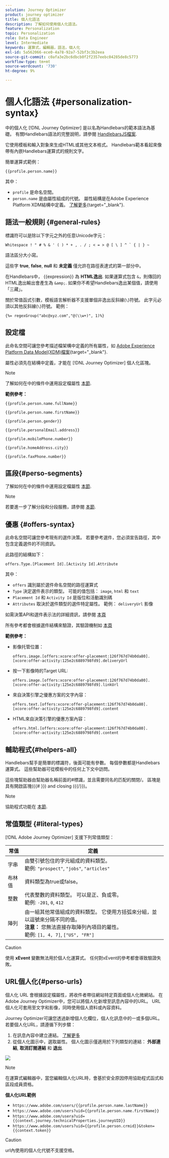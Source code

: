 ```yaml
---
solution: Journey Optimizer
product: journey optimizer
title: 個人化語法
description: 了解如何使用個人化語法。
feature: Personalization
topic: Personalization
role: Data Engineer
level: Intermediate
keywords: 運算式，編輯器，語法，個人化
exl-id: 5a562066-ece0-4a78-92a7-52bf3c3b2eea
source-git-commit: c0afa3e2bc6dbcb0f2f2357eebc04285de8c5773
workflow-type: tm+mt
source-wordcount: '730'
ht-degree: 9%

---
```


# 個人化語法 {#personalization-syntax}

中的個人化 [!DNL Journey Optimizer] 是以名為Handlebars的範本語法為基礎。
有關Handlebars語法的完整說明，請參閱 [HandlebarsJS檔案](https://handlebarsjs.com/).

它使用模板和輸入對象來生成HTML或其他文本格式。 Handlebars範本看起來像帶有內嵌Handlebars運算式的規則文字。

簡單運算式範例：

`{{profile.person.name}}`

其中：

* `profile` 是命名空間。
* `person.name` 是由屬性組成的代號。 屬性結構是在Adobe Experience Platform XDM結構中定義。 [了解更多](https://experienceleague.adobe.com/docs/experience-platform/xdm/home.html?lang=zh-Hant){target="_blank"}.

## 語法一般規則 {#general-rules}

標識符可以是除以下字元之外的任意Unicode字元：

```
Whitespace ! " # % & ' ( ) * + , . / ; < = > @ [ \ ] ^ ` { | } ~
```

語法區分大小寫。

這些字 **true**, **false**, **null** 和 **未定義** 僅允許在路徑表達式的第一部分中。

在Handlebars中， {{expression}} 為 **HTML逸出**. 如果運算式包含 `&`，則傳回的HTML逸出輸出會產生為 `&amp;`. 如果你不希望Handlebars逸出某個值，請使用「三藏」。

關於常值函式引數，模板語言解析器不支援單個非逸出反斜線(`\`)符號。 此字元必須以其他反斜線(`\`)符號。 範例：

`{%= regexGroup("abc@xyz.com","@(\\w+)", 1)%}`

## 設定檔

此命名空間可讓您參考描述檔架構中定義的所有屬性，如 [Adobe Experience Platform Data Model(XDM)檔案](https://experienceleague.adobe.com/docs/experience-platform/xdm/home.html?lang=zh-Hant){target="_blank"}.

屬性必須先在結構中定義，才能在 [!DNL Journey Optimizer] 個人化區塊。

>[!NOTE]
>
>了解如何在中的條件中運用設定檔屬性 [本節](functions/helpers.md#if-function).

**範例參考：**

`{{profile.person.name.fullName}}`

`{{profile.person.name.firstName}}`

`{{profile.person.gender}}`

`{{profile.personalEmail.address}}`

`{{profile.mobilePhone.number}}`

`{{profile.homeAddress.city}}`

`{{profile.faxPhone.number}}`

## 區段{#perso-segments}

了解如何在中的條件中運用設定檔屬性 [本節](functions/helpers.md#if-function).

>[!NOTE]
>若要進一步了解分段和分段服務，請參閱 [本節](../segment/about-segments.md).

## 優惠 {#offers-syntax}

此命名空間可讓您參考現有的選件決策。
若要參考選件，您必須宣告路徑，其中包含定義選件的不同資訊。

此路徑的結構如下：

`offers.Type.[Placement Id].[Activity Id].Attribute`

其中：

* `offers` 識別屬於選件命名空間的路徑運算式
* `Type`  決定選件表示的類型。 可能的值包括： `image`, `html` 和 `text`
* `Placement Id` 和 `Activity Id` 是版位和活動識別碼
* `Attributes` 取決於選件類型的選件特定屬性。 範例： `deliveryUrl` 影像

如需決策API和選件表示法的詳細資訊，請參閱 [本頁](../offers/api-reference/offer-delivery-api/decisioning-api.md)

所有參考都會根據選件結構來驗證，其驗證機制如 [本頁](personalization-validation.md)

**範例參考：**

* 影像托管位置：

   `offers.image.[offers:xcore:offer-placement:126f767d74b0da80].[xcore:offer-activity:125e2c6889798fd9].deliveryUrl`

* 按一下影像時的Target URL:

   `offers.image.[offers:xcore:offer-placement:126f767d74b0da80].[xcore:offer-activity:125e2c6889798fd9].linkUrl`

* 來自決策引擎之優惠方案的文字內容：

   `offers.text.[offers:xcore:offer-placement:126f767d74b0da80].[xcore:offer-activity:125e2c6889798fd9].content`

* HTML來自決策引擎的優惠方案內容：

   `offers.html.[offers:xcore:offer-placement:126f767d74b0da80].[xcore:offer-activity:125e2c6889798fd9].content`


## 輔助程式{#helpers-all}

Handlebars幫手是簡單的標識符，後面可能有參數。
每個參數都是Handlebars運算式。 這些幫助器可從模板中的任何上下文中訪問。

這些塊幫助器由幫助器名稱前面的#標識，並且需要同名的匹配的關閉/。
區塊是具有開啟區塊({{# }}) and closing ({{/}})。


>[!NOTE]
>
>協助程式功能在 [本節](functions/helpers.md).

## 常值類型 {#literal-types}

[!DNL Adobe Journey Optimizer] 支援下列常值類型：

| 常值 | 定義 |
| ------- | ---------- |
| 字串 | 由雙引號包住的字元組成的資料類型。 <br>範例: `"prospect"`, `"jobs"`, `"articles"` |
| 布林值 | 資料類型為true或false。 |
| 整數 | 代表整數的資料類型。 可以是正、負或零。 <br>範例: `-201`, `0`, `412` |
| 陣列 | 由一組其他常值組成的資料類型。 它使用方括弧來分組，並以逗號來分隔不同的值。 <br> **注意：** 您無法直接存取陣列內項目的屬性。 <br> 範例: `[1, 4, 7]`, `["US", "FR"]` |

>[!CAUTION]
>
>使用 **xEvent** 變數無法用於個人化運算式。 任何對xEvent的參考都會導致驗證失敗。

## URL個人化{#perso-urls}

個人化 URL 會根據設定檔屬性，將收件者帶往網站特定頁面或個人化微網站。 在Adobe Journey Optimizer中，您可以將個人化新增至訊息內容中的URL。 URL 個人化可套用至文字和影像，同時使用個人資料或內容資料。

Journey Optimizer可讓您透過新增個人化欄位，個人化訊息中的一或多個URL。 若要個人化URL，請遵循下列步驟：

1. 在訊息內容中建立連結。 [了解更多](../email/message-tracking.md#insert-links)
1. 從個人化圖示中，選取屬性。 個人化圖示僅適用於下列類型的連結： **外部連結**, **取消訂閱連結** 和 **退出**.

![](assets/perso-url.png)

>[!NOTE]
>
>在運算式編輯器中，當您編輯個人化URL時，會基於安全原因停用協助程式函式和區段成員資格。

**個人化URL範例**

* `https://www.adobe.com/users/{{profile.person.name.lastName}}`
* `https://www.adobe.com/users?uid={{profile.person.name.firstName}}`
* `https://www.adobe.com/usera?uid={{context.journey.technicalProperties.journeyUID}}`
* `https://www.adobe.com/users?uid={{profile.person.crmid}}&token={{context.token}}`

>[!CAUTION]
>
>url內使用的個人化代號不支援空格。

